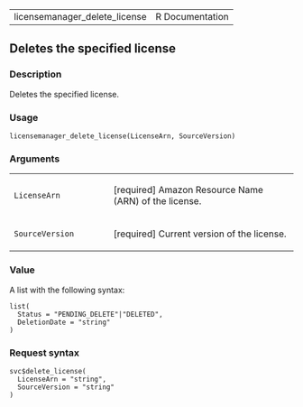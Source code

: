 <table style="width: 100%;">
<tbody>
<tr class="odd">
<td>licensemanager_delete_license</td>
<td style="text-align: right;">R Documentation</td>
</tr>
</tbody>
</table>

## Deletes the specified license

### Description

Deletes the specified license.

### Usage

    licensemanager_delete_license(LicenseArn, SourceVersion)

### Arguments

<table>
<colgroup>
<col style="width: 35%" />
<col style="width: 65%" />
</colgroup>
<tbody>
<tr class="odd">
<td><code
id="licensemanager_delete_license_:_LicenseArn">LicenseArn</code></td>
<td><p>[required] Amazon Resource Name (ARN) of the license.</p></td>
</tr>
<tr class="even">
<td><code
id="licensemanager_delete_license_:_SourceVersion">SourceVersion</code></td>
<td><p>[required] Current version of the license.</p></td>
</tr>
</tbody>
</table>

### Value

A list with the following syntax:

    list(
      Status = "PENDING_DELETE"|"DELETED",
      DeletionDate = "string"
    )

### Request syntax

    svc$delete_license(
      LicenseArn = "string",
      SourceVersion = "string"
    )
